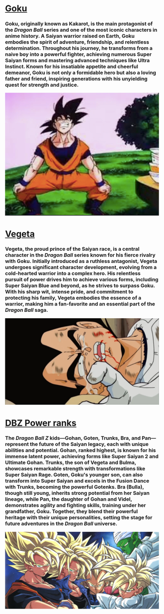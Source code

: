 # [Goku](goku.md)


### **Goku**, originally known as **Kakarot**, is the main protagonist of the *Dragon Ball* series and one of the most iconic characters in anime history. A Saiyan warrior raised on Earth, Goku embodies the spirit of adventure, friendship, and relentless determination. Throughout his journey, he transforms from a naive boy into a powerful fighter, achieving numerous Super Saiyan forms and mastering advanced techniques like **Ultra Instinct**. Known for his insatiable appetite and cheerful demeanor, Goku is not only a formidable hero but also a loving father and friend, inspiring generations with his unyielding quest for strength and justice.




![alt text](image-11.png)



# [Vegeta](vegeta.md)

### **Vegeta**, the proud prince of the Saiyan race, is a central character in the *Dragon Ball* series known for his fierce rivalry with **Goku**. Initially introduced as a ruthless antagonist, Vegeta undergoes significant character development, evolving from a cold-hearted warrior into a complex hero. His relentless pursuit of power drives him to achieve various forms, including **Super Saiyan Blue** and beyond, as he strives to surpass Goku. With his sharp wit, intense pride, and commitment to protecting his family, Vegeta embodies the essence of a warrior, making him a fan-favorite and an essential part of the *Dragon Ball* saga.


![alt text](image-10.png)





# [DBZ Power ranks](rank.md)

### The *Dragon Ball Z* kids—**Gohan**, **Goten**, **Trunks**, **Bra**, and **Pan**—represent the future of the Saiyan legacy, each with unique abilities and potential. **Gohan**, ranked highest, is known for his immense latent power, achieving forms like **Super Saiyan 2** and **Ultimate Gohan**. **Trunks**, the son of Vegeta and Bulma, showcases remarkable strength with transformations like **Super Saiyan Rage**. **Goten**, Goku's younger son, can also transform into **Super Saiyan** and excels in the **Fusion Dance** with Trunks, becoming the powerful **Gotenks**. **Bra (Bulla)**, though still young, inherits strong potential from her Saiyan lineage, while **Pan**, the daughter of Gohan and Videl, demonstrates agility and fighting skills, training under her grandfather, Goku. Together, they blend their powerful heritage with their unique personalities, setting the stage for future adventures in the *Dragon Ball* universe.



![alt text](image-12.png)
